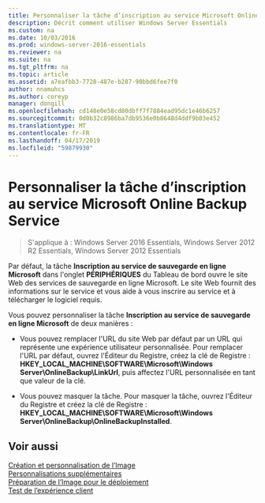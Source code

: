 ```yaml
---
title: Personnaliser la tâche d’inscription au service Microsoft Online Backup Service
description: Décrit comment utiliser Windows Server Essentials
ms.custom: na
ms.date: 10/03/2016
ms.prod: windows-server-2016-essentials
ms.reviewer: na
ms.suite: na
ms.tgt_pltfrm: na
ms.topic: article
ms.assetid: a7eafbb3-7728-487e-b287-90bbd6fee7f0
author: nnamuhcs
ms.author: coreyp
manager: dongill
ms.openlocfilehash: cd148e0e58cd80dbff7f7884ead95dc1e46b6257
ms.sourcegitcommit: 0d0b32c8986ba7db9536e0b8648d4ddf9b03e452
ms.translationtype: MT
ms.contentlocale: fr-FR
ms.lasthandoff: 04/17/2019
ms.locfileid: "59879930"
---
```

# <a name="customize-sign-up-for-microsoft-online-backup-service-task"></a>Personnaliser la tâche d’inscription au service Microsoft Online Backup Service

>S'applique à : Windows Server 2016 Essentials, Windows Server 2012 R2 Essentials, Windows Server 2012 Essentials

Par défaut, la tâche **Inscription au service de sauvegarde en ligne Microsoft** dans l'onglet **PÉRIPHÉRIQUES** du Tableau de bord ouvre le site Web des services de sauvegarde en ligne Microsoft. Le site Web fournit des informations sur le service et vous aide à vous inscrire au service et à télécharger le logiciel requis.  
  
 Vous pouvez personnaliser la tâche **Inscription au service de sauvegarde en ligne Microsoft** de deux manières :  
  
-   Vous pouvez remplacer l'URL du site Web par défaut par un URL qui représente une expérience utilisateur personnalisée. Pour remplacer l'URL par défaut, ouvrez l'Éditeur du Registre, créez la clé de Registre : **HKEY_LOCAL_MACHINE\SOFTWARE\Microsoft\Windows Server\OnlineBackup\LinkUrl**, puis affectez l'URL personnalisée en tant que valeur de la clé.  
  
-   Vous pouvez masquer la tâche. Pour masquer la tâche, ouvrez l'Éditeur du Registre et créez la clé de Registre : **HKEY_LOCAL_MACHINE\SOFTWARE\Microsoft\Windows Server\OnlineBackup\OnlineBackupInstalled**.  
  
## <a name="see-also"></a>Voir aussi  
 [Création et personnalisation de l’Image](Creating-and-Customizing-the-Image.md)   
 [Personnalisations supplémentaires](Additional-Customizations.md)   
 [Préparation de l’Image pour le déploiement](Preparing-the-Image-for-Deployment.md)   
 [Test de l’expérience client](Testing-the-Customer-Experience.md)